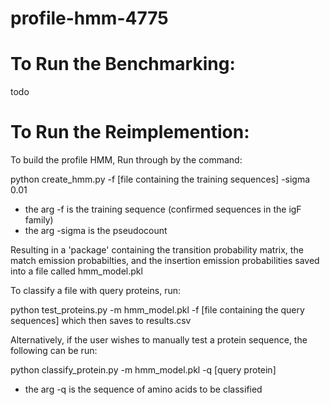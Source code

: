 # profile-hmm-4775


# To Run the Benchmarking:

todo


# To Run the Reimplemention:

To build the profile HMM,
Run through by the command:

  python create_hmm.py -f [file containing the training sequences] -sigma 0.01
- the arg -f is the training sequence (confirmed sequences in the igF family)
- the arg -sigma is the pseudocount

Resulting in a 'package' containing the transition probability matrix, the match emission probabilties, 
and the insertion emission probabilities saved into a file called hmm_model.pkl

To classify a file with query proteins, run:

  python test_proteins.py -m hmm_model.pkl -f [file containing the query sequences]
which then saves to results.csv

Alternatively, if the user wishes to manually test a protein sequence, the following can be run:

  python classify_protein.py -m hmm_model.pkl -q [query protein]
- the arg -q is the sequence of amino acids to be classified
